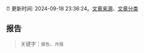 :alarm_clock: 更新时间: 2024-09-18 23:36:24。[文章来源](/README.md)、[文章分类](/TAGS.md)

## 报告


> 关键字：`报告`、`月报`



